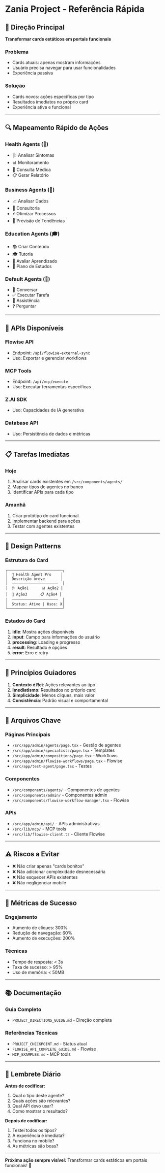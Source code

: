 # Zania Project - Referência Rápida

## 🎯 Direção Principal
**Transformar cards estáticos em portais funcionais**

### Problema
- Cards atuais: apenas mostram informações
- Usuário precisa navegar para usar funcionalidades
- Experiência passiva

### Solução
- Cards novos: ações específicas por tipo
- Resultados imediatos no próprio card
- Experiência ativa e funcional

---

## 🔍 Mapeamento Rápido de Ações

### Health Agents (🏥)
- 🩺 Analisar Sintomas
- 📊 Monitoramento
- 🏥 Consulta Médica
- 📋 Gerar Relatório

### Business Agents (💼)
- 📈 Analisar Dados
- 💼 Consultoria
- ⚡ Otimizar Processos
- 🔮 Previsão de Tendências

### Education Agents (🎓)
- 📚 Criar Conteúdo
- 🎓 Tutoria
- 📝 Avaliar Aprendizado
- 📅 Plano de Estudos

### Default Agents (🤖)
- 💬 Conversar
- ✅ Executar Tarefa
- 🤝 Assistência
- ❓ Perguntar

---

## 🔧 APIs Disponíveis

### Flowise API
- Endpoint: `/api/flowise-external-sync`
- Uso: Exportar e gerenciar workflows

### MCP Tools
- Endpoint: `/api/mcp/execute`
- Uso: Executar ferramentas específicas

### Z.AI SDK
- Uso: Capacidades de IA generativa

### Database API
- Uso: Persistência de dados e métricas

---

## 📋 Tarefas Imediatas

### Hoje
1. Analisar cards existentes em `/src/components/agents/`
2. Mapear tipos de agentes no banco
3. Identificar APIs para cada tipo

### Amanhã
1. Criar protótipo do card funcional
2. Implementar backend para ações
3. Testar com agentes existentes

---

## 🎨 Design Patterns

### Estrutura do Card
```
┌─────────────────────────┐
│  🏥 Health Agent Pro    │
│  Descrição breve       │
│  ─────────────────────  │
│  🩺 Ação1      📊 Ação2 │
│  🏥 Ação3      📋 Ação4 │
│  ─────────────────────  │
│  Status: Ativo | Usos: X│
└─────────────────────────┘
```

### Estados do Card
1. **idle**: Mostra ações disponíveis
2. **input**: Campo para informações do usuário
3. **processing**: Loading e progresso
4. **result**: Resultado e opções
5. **error**: Erro e retry

---

## 🚀 Princípios Guiadores

1. **Contexto é Rei**: Ações relevantes ao tipo
2. **Imediatismo**: Resultados no próprio card
3. **Simplicidade**: Menos cliques, mais valor
4. **Consistência**: Padrão visual e comportamental

---

## 📁 Arquivos Chave

### Páginas Principais
- `/src/app/admin/agents/page.tsx` - Gestão de agentes
- `/src/app/admin/specialists/page.tsx` - Templates
- `/src/app/admin/compositions/page.tsx` - Workflows
- `/src/app/admin/flowise-workflows/page.tsx` - Flowise
- `/src/app/test-agent/page.tsx` - Testes

### Componentes
- `/src/components/agents/` - Componentes de agentes
- `/src/components/admin/` - Componentes admin
- `/src/components/flowise-workflow-manager.tsx` - Flowise

### APIs
- `/src/app/admin/api/` - APIs administrativas
- `/src/lib/mcp/` - MCP tools
- `/src/lib/flowise-client.ts` - Cliente Flowise

---

## ⚠️ Riscos a Evitar

- ❌ Não criar apenas "cards bonitos"
- ❌ Não adicionar complexidade desnecessária
- ❌ Não esquecer APIs existentes
- ❌ Não negligenciar mobile

---

## 🎯 Métricas de Sucesso

### Engajamento
- Aumento de cliques: 300%
- Redução de navegação: 60%
- Aumento de execuções: 200%

### Técnicas
- Tempo de resposta: < 3s
- Taxa de sucesso: > 95%
- Uso de memória: < 50MB

---

## 📚 Documentação

### Guia Completo
- `PROJECT_DIRECTIONS_GUIDE.md` - Direção completa

### Referências Técnicas
- `PROJECT_CHECKPOINT.md` - Status atual
- `FLOWISE_API_COMPLETE_GUIDE.md` - Flowise
- `MCP_EXAMPLES.md` - MCP tools

---

## 🔄 Lembrete Diário

**Antes de codificar:**
1. Qual o tipo deste agente?
2. Quais ações são relevantes?
3. Qual API devo usar?
4. Como mostrar o resultado?

**Depois de codificar:**
1. Testei todos os tipos?
2. A experiência é imediata?
3. Funciona no mobile?
4. As métricas são boas?

---

**Próxima ação sempre visível:** Transformar cards estáticos em portais funcionais! 🚀